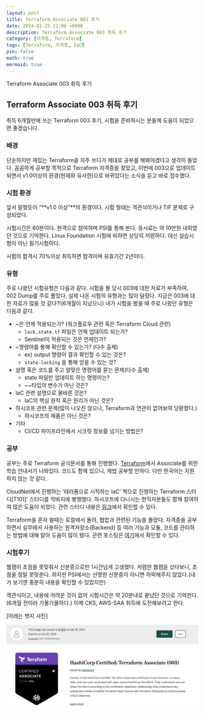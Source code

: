 ```yaml
---
layout: post
title: Terraform Associate 003 후기
date: 2024-01-25 21:00 +0900 
description: Terraform Associate 003 취득 후기
category: [자격증, Terraform] 
tags: [Terraform, 자격증, IaC] 
pin: false
math: true
mermaid: true
---
```

Terraform Associate 003 취득 후기
<!--more-->


## Terraform Associate 003 취득 후기


취득 6개월만에 쓰는 Terraform 003 후기, 시험을 준비하시는 분들께 도움이 되었으면 좋겠습니다.


### 배경


단순하지만 재밌는 Terraform을 자주 쓰다가 제대로 공부를 해봐야겠다고 생각이 들었다. 꼼꼼하게 공부할 목적으로 Terraform 자격증을 찾았고, 이번에 003으로 업데이트되면서 v1.0이상의 환경(현재와 유사한)으로 바뀌었다는 소식을 듣고 바로 접수했다. 


### 시험 환경


앞서 말했듯이 “**v1.0 이상”**의 환경이다.  시험 형태는 객관식이거나 T/F 문제로 구성되었다.


시험시간은 60분이다.  원격으로 참여하며 PSI를 통해 본다. 응시료는 약 10만원 내외였던 것으로 기억한다. Linux Foundation 시험에 비하면 상당히 저렴하다. 대신 실습시험이 아닌 필기시험이다.


시험의 합격시 70%이상 취득하면 합격이며 유효기간 2년이다.


### 유형


주로 나왔던 시험유형은 다음과 같다. 시험을 볼 당시 003에 대한 자료가 부족하여, 002 Dump를 주로 풀었다. 실제 나온 시험의 유형과는 많이 달랐다. 지금은 003에 대한 자료가 많을 것 같다?!(6개월이 지났으니) 내가 시험을 봤을 때 주로 나왔던 유형은 다음과 같다.

- ~은 언제 적용되는가? (워크플로우 관련 혹은 Terraform Cloud 관련)
	- `lock.state.tf`  파일은 언제 업데이트 되는가?
	- Sentinel이 적용되는 것은 언제인가?
- ~명령어를 통해 확인할 수 있는가? (다수 출제)
	- ex) output 명령어 결과 확인할 수 있는 것은?
	- `state-locking` 을 통해 얻을 수 있는 것?
- 설명 혹은 코드를 주고 알맞은 명령어를 묻는 문제(다수 출제)
	- state 파일만 업데이트 하는 명령어는?
	- ~~타입의 변수가 아닌 것은?
- IaC 관련 설명으로 올바른 것은?
	- IaC의 핵심 원칙 혹은 원리가 아닌 것은?
- 하시코프 관련 문제(많이 나오진 않으나, Terraform과 연관이 없어보여 당황했다.)
	- 하시코프의 제품은 아닌 것은?
- 기타
	- CI/CD 파이프라인에서 시크릿 정보를 넘기는 방법은?

### 공부


공부는 주로 Terraform 공식문서를 통해 진행했다. [Terraform](https://developer.hashicorp.com/terraform/tutorials/certification-003/associate-study-003?product_intent=terraform)에서 Associate를 위한 학습 안내서가 나와있다. 코드도 함께 있으니, 제법 공부할 만하다. 다만 한국어는 지원하지 않는 것 같다. 


CloudNet에서 진행하는 ‘테라폼으로 시작하는 IaC’ 책으로 진행하는 Terraform 스터디[T101]’ 스터디를 막바지에 병행했다. 하시코프에 다니시는 현직자분들도 함께 참여하여 많은 도움이 되었다. 관련 스터디 내용은 [링크](https://www.handongbee.com/categories/terraform/)에서 확인할 수 있다.


Terraform을 혼자 쓸때는 로컬에서 돌려, 협업과 관련된 기능을 몰랐다. 자격증을 공부하면서 실무에서 사용하는  원격저장소(Backend) 등 여러 기능과 모듈, 코드를 관리하는 방법에 대해 알아 도움이 많이 됐다. 관련 포스팅은 [여기](https://www.handongbee.com/posts/Backend(Remote-State)/)에서 확인할 수 있다.


### 시험후기


웹캠이 초점을 못맞춰서 신분증으로만 1시간넘게 고생했다. 저렴한 웹캠을 샀다보니, 초점을 정말 못맞춘다. 하지만 PSI에서는 선명한 신분증이 아니면 허락해주지 않았다.(내가 보기엔 충분히 내용을 확인할 수 있었지만)


객관식이고, 내용에 어려운 것이 없어 시험시간은 약 20분내로 끝났던 것으로 기억한다. (6개월 전이라 가물가물하다.) 이제 CKS, AWS-SAA 취득에 도전해보려고 한다.


[아래는 뱃지 사진]


![Untitled.png](/assets/img/post/Terraform%20Associate%20003/1.png)


